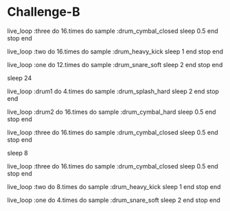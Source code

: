 # Challenge-B

live_loop :three do
  16.times do
    sample :drum_cymbal_closed
    sleep 0.5
  end
  stop
end


live_loop :two do
  16.times do
    sample :drum_heavy_kick
    sleep 1
  end
  stop
end


live_loop :one do
  12.times do
    sample :drum_snare_soft
    sleep 2
  end
  stop
end

sleep 24

live_loop :drum1 do
  4.times do
    sample :drum_splash_hard
    sleep 2
  end
  stop
end

live_loop :drum2 do
  16.times do
    sample :drum_cymbal_hard
    sleep 0.5
  end
  stop
end

live_loop :three do
  16.times do
    sample :drum_cymbal_closed
    sleep 0.5
  end
  stop
end

sleep 8

live_loop :three do
  16.times do
    sample :drum_cymbal_closed
    sleep 0.5
  end
  stop
end


live_loop :two do
  8.times do
    sample :drum_heavy_kick
    sleep 1
  end
  stop
end


live_loop :one do
  4.times do
    sample :drum_snare_soft
    sleep 2
  end
  stop
end
